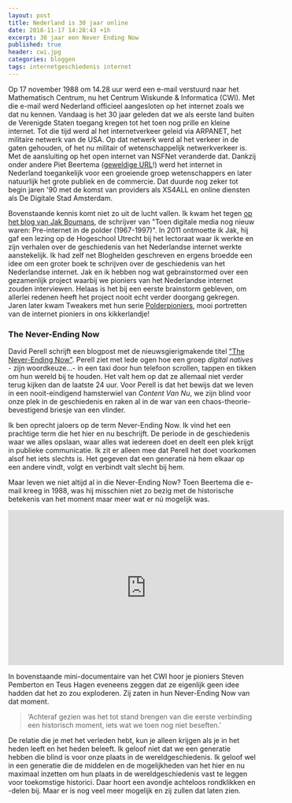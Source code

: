 ```yaml
---
layout: post
title: Nederland is 30 jaar online
date: 2018-11-17 14:28:43 +1h
excerpt: 30 jaar een Never Ending Now
published: true
header: cwi.jpg
categories: bloggen
tags: internetgeschiedenis internet 
---
```

Op 17 november 1988 om 14.28 uur werd een e-mail verstuurd naar het Mathematisch Centrum, nu het Centrum Wiskunde & Informatica (CWI). Met die e-mail werd Nederland officieel aangesloten op het internet zoals we dat nu kennen. Vandaag is het 30 jaar geleden dat we als eerste land buiten de Verenigde Staten toegang kregen tot het toen nog prille en kleine internet. Tot die tijd werd al het internetverkeer geleid via ARPANET, het militaire netwerk van de USA. Op dat netwerk werd al het verkeer in de gaten gehouden, of het nu militair of wetenschappelijk netwerkverkeer is. Met de aansluiting op het open internet van NSFNet veranderde dat. Dankzij onder andere Piet Beertema ([geweldige URL](https://godfatherof.nl/)!) werd het internet in Nederland toegankelijk voor een groeiende groep wetenschappers en later natuurlijk het grote publiek en de commercie. Dat duurde nog zeker tot begin jaren '90 met de komst van providers als XS4ALL en online diensten als De Digitale Stad Amsterdam.

Bovenstaande kennis komt niet zo uit de lucht vallen. Ik kwam het tegen [op het blog van Jak Boumans](http://toendigitalemedianognieuwwaren.blogspot.com/2018/11/30-jaar-open-internet-in-nederland.html), de schrijver van "Toen digitale media nog nieuw waren: Pre-internet in de polder (1967-1997)". In 2011 ontmoette ik Jak, hij gaf een lezing op de Hogeschool Utrecht bij het lectoraat waar ik werkte en zijn verhalen over de geschiedenis van het Nederlandse internet werkte aanstekelijk. Ik had zelf net Bloghelden geschreven en ergens broedde een idee om een groter boek te schrijven over de geschiedenis van het Nederlandse internet. Jak en ik hebben nog wat gebrainstormed over een gezamenlijk project waarbij we pioniers van het Nederlandse internet zouden interviewen. Helaas is het bij een eerste brainstorm gebleven,  om allerlei redenen heeft het project nooit echt verder doorgang gekregen. Jaren later kwam Tweakers met hun serie [Polderpioniers](https://tweakers.net/video/zoeken/?keyword=polderpionier), mooi portretten van de internet pioniers in ons kikkerlandje!

### The Never-Ending Now
David Perell schrijft een blogpost met de nieuwsgierigmakende titel ["The Never-Ending Now"](http://www.perell.com/blog/never-ending-now). Perell ziet met lede ogen hoe een groep _digital natives_ - zijn woordkeuze...- in een taxi door hun telefoon scrollen, tappen en tikken om hun wereld bij te houden. Het valt hem op dat ze allemaal niet verder terug kijken dan de laatste 24 uur. Voor Perell is dat het bewijs dat we leven in een nooit-eindigend hamsterwiel van _Content Van Nu_, we zijn blind voor onze plek in de geschiedenis en raken al in de war van een chaos-theorie-bevestigend briesje van een vlinder. 

Ik ben oprecht jaloers op de term Never-Ending Now. Ik vind het een prachtige term die het hier en nu beschrijft. De periode in de geschiedenis waar we alles opslaan, waar alles wat iedereen doet en deelt een plek krijgt in publieke communicatie. Ik zit er alleen mee dat Perell het doet voorkomen alsof het iets slechts is. Het gegeven dat een generatie ná hem elkaar op een andere vindt, volgt en verbindt valt slecht bij hem.

Maar leven we niet altijd al in die Never-Ending Now? Toen Beertema die e-mail kreeg in 1988, was hij misschien niet zo bezig met de historische betekenis van het moment maar meer wat er nú mogelijk was. 

<iframe width="560" height="315" src="https://www.youtube-nocookie.com/embed/fXUni9WrUuw" frameborder="0" allow="accelerometer; autoplay; encrypted-media; gyroscope; picture-in-picture" allowfullscreen></iframe>

In bovenstaande mini-documentaire van het CWI hoor je pioniers Steven Pemberton en Teus Hagen eveneens zeggen dat ze eigenlijk geen idee hadden dat het zo zou exploderen. Zij zaten in hun Never-Ending Now van dat moment. 

> ‘Achteraf gezien was het tot stand brengen van die eerste verbinding een historisch moment, iets wat we toen nog niet beseften.’

De relatie die je met het verleden hebt, kun je alleen krijgen als je in het heden leeft en het heden beleeft. Ik geloof niet dat we een generatie hebben die blind is voor onze plaats in de wereldgeschiedenis. Ik geloof wel in een generatie die de middelen en de mogelijkheden van het hier en nu maximaal inzetten om hun plaats in de wereldgeschiedenis vast te leggen voor toekomstige historici. Daar hoort een avondje achteloos rondklikken en -delen bij. Maar er is nog veel meer mogelijk en zij zullen dat laten zien. 
